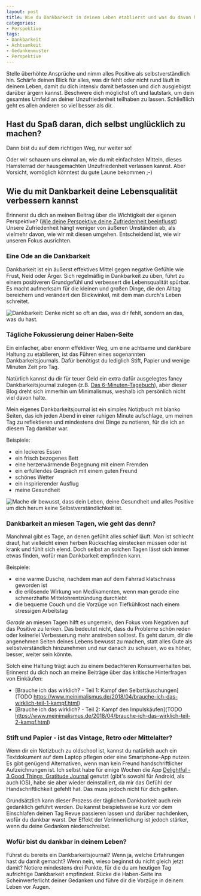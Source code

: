 ```yaml
---
layout: post
title: Wie du Dankbarkeit in deinem Leben etablierst und was du davon hast
categories:
- Perspektive
tags:
- Dankbarkeit
- Achtsamkeit
- Gedankenmuster
- Perspektive
---
```


Stelle überhöhte Ansprüche und nimm alles Positive als
selbstverständlich hin. Schärfe deinen Blick für alles, was dir fehlt
oder nicht rund läuft in deinem Leben, damit du dich intensiv damit
befassen und dich ausgiebigst darüber ärgern kannst. Beschwere dich
möglichst oft und lautstark, um dein gesamtes Umfeld an deiner
Unzufriedenheit teilhaben zu lassen. Schließlich geht es allen anderen
so viel besser als dir.

## Hast du Spaß daran, dich selbst unglücklich zu machen?

Dann bist du auf dem richtigen Weg, nur weiter so!

Oder wir schauen uns einmal an, wie du mit einfachsten Mitteln, dieses
Hamsterrad der hausgemachten Unzufriedenheit verlassen kannst. Aber
Vorsicht, womöglich könntest du gute Laune bekommen ;-)

## Wie du mit Dankbarkeit deine Lebensqualität verbessern kannst

Erinnerst du dich an meinen Beitrag über die Wichtigkeit der eigenen
Perspektive? ([Wie deine Perspektive deine Zufriedenheit
beeinflusst](TODO/2018/05/eine-frage-der-perspektive.html))
Unsere Zufriedenheit hängt weniger von äußeren Umständen ab, als
vielmehr davon, wie wir mit diesen umgehen. Entscheidend ist, wie wir
unseren Fokus ausrichten.

### Eine Ode an die Dankbarkeit

Dankbarkeit ist ein äußerst effektives Mittel gegen negative Gefühle wie
Frust, Neid oder Ärger. Sich regelmäßig in Dankbarkeit zu üben, führt zu
einem positiveren Grundgefühl und verbessert die Lebensqualität spürbar.
Es macht aufmerksam für die kleinen und großen Dinge, die den Alltag
bereichern und verändert den Blickwinkel, mit dem man durch's Leben
schreitet.

![Dankbarkeit: Denke nicht so oft an das, was dir fehlt, sondern an das, was du hast.]({{site.baseurl}}/assets/img/posts/dankbar.jpg)

### Tägliche Fokussierung deiner Haben-Seite

Ein einfacher, aber enorm effektiver Weg, um eine achtsame und dankbare
Haltung zu etablieren, ist das Führen eines sogenannten
Dankbarkeitsjournals. Dafür benötigst du lediglich Stift, Papier und
wenige Minuten Zeit pro Tag.

Natürlich kannst du dir für teuer Geld ein extra dafür ausgelegtes fancy
Dankbarkeitsjournal zulegen (z.B. [Das
6-Minuten-Tagebuch](https://www.amazon.de/Das-6-Minuten-Tagebuch-orchidee-Leben-ver%C3%A4ndert/dp/3499633868/ref=mp_s_a_1_1?__mk_de_DE=%C3%85M%C3%85Z%C3%95%C3%91&qid=1538647234&sr=8-1&pi=AC_SX236_SY340_FMwebp_QL65&keywords=dankbarkeitstagebuch&dpPl=1&dpID=31tkKzvYk-L&ref=plSrch)),
aber dieser Blog dreht sich immerhin um Minimalismus, weshalb ich
persönlich nicht viel davon halte.

Mein eigenes Dankbarkeitsjournal ist ein simples Notizbuch mit blanko
Seiten, das ich jeden Abend in einer ruhigen Minute aufschlage, um
meinen Tag zu reflektieren und mindestens drei Dinge zu notieren, für
die ich an diesem Tag dankbar war.

Beispiele:

-   ein leckeres Essen
-   ein frisch bezogenes Bett
-   eine herzerwärmende Begegnung mit einem Fremden
-   ein erfüllendes Gespräch mit einem guten Freund
-   schönes Wetter
-   ein inspirierender Ausflug
-   meine Gesundheit

![Mache dir bewusst, dass dein Leben, deine Gesundheit und alles Positive um dich herum keine Selbstverständlichkeit ist.]({{site.baseurl}}/assets/img/posts/everyday-is-good.jpg)

### Dankbarkeit an miesen Tagen, wie geht das denn?

Manchmal gibt es Tage, an denen gefühlt alles schief läuft. Man ist
schlecht drauf, hat vielleicht einen herben Rückschlag einstecken müssen
oder ist krank und fühlt sich elend. Doch selbst an solchen Tagen lässt
sich immer etwas finden, wofür man Dankbarkeit empfinden kann.

Beispiele:

-   eine warme Dusche, nachdem man auf dem Fahrrad klatschnass geworden
    ist
-   die erlösende Wirkung von Medikamenten, wenn man gerade eine
    schmerzhafte Mittelohrentzündung durchlebt
-   die bequeme Couch und die Vorzüge von Tiefkühlkost nach einem
    stressigen Arbeitstag

*Gerade* an miesen Tagen hilft es ungemein, den Fokus vom Negativen auf
das Positive zu lenken. Das bedeutet nicht, dass du Probleme schön reden
oder keinerlei Verbesserung mehr anstreben solltest. Es geht darum, dir
die angenehmen Seiten deines Lebens bewusst zu machen, statt alles Gute
als selbstverständlich hinzunehmen und nur danach zu schauen, wo es
höher, besser, weiter sein könnte.

Solch eine Haltung trägt auch zu einem bedachteren Konsumverhalten bei.
Erinnerst du dich noch an meine Beiträge über das kritische Hinterfragen
von Einkäufen:

-   [Brauche ich das wirklich? - Teil 1: Kampf den
    Selbsttäuschungen](TODO https://www.meinimalismus.de/2018/04/brauche-ich-das-wirklich-teil-1-kampf.html)
-   [Brauche ich das wirklich? - Teil 2: Kampf den
    Impulskäufen](TODO https://www.meinimalismus.de/2018/04/brauche-ich-das-wirklich-teil-2-kampf.html)

### Stift und Papier - ist das Vintage, Retro oder Mittelalter?

Wenn dir ein Notizbuch zu oldschool ist, kannst du natürlich auch ein
Textdokument auf dem Laptop pflegen oder eine Smartphone-App nutzen. Es
gibt genügend Alternativen, wenn man kein Freund handschriftlicher
Aufzeichnungen ist. Ich selbst habe für einige Wochen die
App [Delightful - 3 Good Things, Gratitude
Journal](https://delightful.today/) genutzt (gibt's sowohl für Android,
als auch IOS), habe sie aber wieder deinstalliert, da mir das Gefühl der
Handschriftlichkeit gefehlt hat. Das muss jedoch nicht für dich gelten.

Grundsätzlich kann dieser Prozess der täglichen Dankbarkeit auch rein
gedanklich geführt werden. Du kannst beispielsweise kurz vor dem
Einschlafen deinen Tag Revue passieren lassen und darüber nachdenken,
wofür du dankbar warst. Der Effekt der Verinnerlichung ist jedoch
stärker, wenn du deine Gedanken niederschreibst.

### Wofür bist du dankbar in deinem Leben?

Führst du bereits ein Dankbarkeitsjournal? Wenn ja, welche Erfahrungen
hast du damit gemacht? Wenn nein, wieso beginnst du nicht gleich jetzt
damit? Notiere mindestens drei Punkte, für die du am heutigen Tag
aufrichtige Dankbarkeit empfindest. Rücke die Haben-Seite ins
Scheinwerferlicht deiner Gedanken und führe dir die Vorzüge in deinem
Leben vor Augen.
